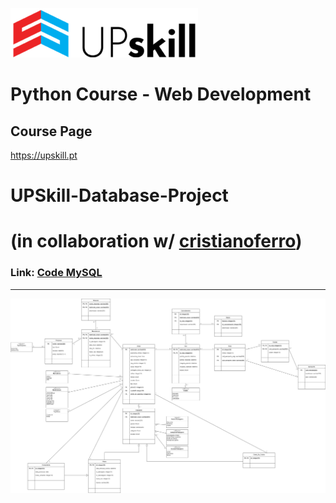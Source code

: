 ![UPSkill Program logo](https://raw.githubusercontent.com/Rocha-a21906962/UPSkill-Database-Project/main/UPSkill_Logo.png)

# Python Course - Web Development

## Course Page
<https://upskill.pt>

# UPSkill-Database-Project 
# (in collaboration w/ [cristianoferro](https://github.com/cristianoferro))
### Link: [Code MySQL](https://github.com/Rocha-a21906962/UPSkill-Database-Project/blob/main/ProjetoBD_Comandos.sql)
---
![Architecture](https://raw.githubusercontent.com/Rocha-a21906962/UPSkill-Database-Project/main/DrawProjetoDB.png)
